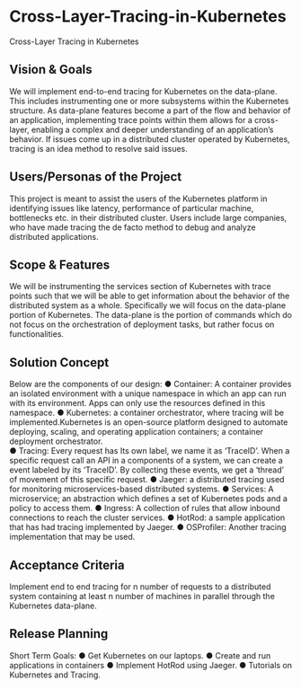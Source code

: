 # Cross-Layer-Tracing-in-Kubernetes
Cross-Layer Tracing in Kubernetes

## Vision & Goals
We will implement end-to-end tracing for Kubernetes on the data-plane. This includes instrumenting one or more subsystems within the Kubernetes structure.  As data-plane features become a part of the flow and behavior of an application, implementing trace points within them allows for a cross-layer, enabling a complex and deeper understanding of an application’s behavior.  If issues come up in a distributed cluster operated by Kubernetes, tracing is an idea method to resolve said issues.

## Users/Personas of the Project
This project is meant to assist the users of the Kubernetes platform in identifying issues like latency, performance of particular machine, bottlenecks etc.  in their distributed cluster.  Users include large companies, who have made tracing the de facto method to debug and analyze distributed applications.

## Scope & Features
We will be instrumenting the services section of Kubernetes with trace points such that we will be able to get information about the behavior of the distributed system as a whole. Specifically we will focus on the data-plane portion of Kubernetes.  The data-plane is the portion of commands which do not focus on the orchestration of deployment tasks, but rather focus on functionalities.

## Solution Concept
Below are the components of our design:
●	Container: A container provides an isolated environment with a unique namespace in which an app can run with its environment. Apps can only use the resources defined in this namespace.
●	Kubernetes: a container orchestrator, where tracing will be implemented.Kubernetes is an open-source platform designed to automate deploying, scaling, and operating application containers; a container deployment orchestrator.  
●	Tracing: Every request has Its own label, we name it as ‘TraceID’. When a specific  request call an API in a components of a system, we can create a event labeled by its ‘TraceID’. By collecting these events, we get a ‘thread’ of movement of  this specific request.
●	Jaeger: a distributed tracing used for monitoring microservices-based distributed systems.
●	Services: A microservice; an abstraction which defines a set of Kubernetes pods and a policy to access them.
●	Ingress: A collection of rules that allow inbound connections to reach the cluster services.
●	HotRod: a sample application that has had tracing implemented by Jaeger.
●	OSProfiler: Another tracing implementation that may be used.

## Acceptance Criteria
Implement end to end tracing for n number of requests to a distributed system containing at least n number of machines in parallel through the Kubernetes data-plane.

## Release Planning
Short Term Goals: 
●	Get Kubernetes on our laptops.
●	Create and run applications in containers
●	Implement HotRod using Jaeger. 
●	Tutorials on Kubernetes and Tracing.



